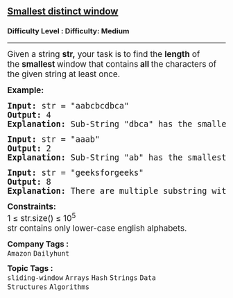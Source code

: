 <h2><a href="https://www.geeksforgeeks.org/problems/smallest-distant-window3132/1?_gl=1*7inx7r*_up*MQ..*_gs*MQ..&gclid=Cj0KCQjwoNzABhDbARIsALfY8VOmzKu-1Nir7UPrvuDpTYWbwuaVxOckwreqZaLVb5oKaT3P_QJ55eQaAtGZEALw_wcB&gbraid=0AAAAAC9yBkD0SZlW_OyYyowABQ1ua58aO">Smallest distinct window</a></h2><h3>Difficulty Level : Difficulty: Medium</h3><hr><div class="problems_problem_content__Xm_eO"><p><span style="font-size: 14pt;">Given a string&nbsp;<strong>str,</strong>&nbsp;your task is to find the&nbsp;<strong>length</strong>&nbsp;of the&nbsp;<strong>smallest&nbsp;</strong>window that contains<strong>&nbsp;all&nbsp;</strong>the characters of the given string at least once.</span></p>
<p><span style="font-size: 14pt;"><strong>Example:</strong></span></p>
<div>
<pre><span style="font-size: 14pt;"><strong>Input:</strong> str = "aabcbcdbca"
<strong>Output:</strong> 4
<strong>Explanation:</strong> Sub-String "dbca" has the smallest length that contains all the characters of str.
</span></pre>
</div>
<pre><span style="font-size: 14pt;"><strong>Input:</strong> str = "aaab"
<strong>Output:</strong> 2
<strong>Explanation:</strong> Sub-String "ab" has the smallest length that contains all the characters of str.</span></pre>
<pre><span style="font-size: 14pt;"><strong>Input:</strong> str = "geeksforgeeks"
<strong>Output:</strong> 8
<strong>Explanation:</strong> There are multiple substring with smallest length that contains all characters of str, "geeksfor" and "forgeeks". </span></pre>
<p><span style="font-size: 14pt;"><strong>Constraints:</strong><br>1 ≤ str.size() ≤ 10<sup>5</sup><br>str contains only lower-case english alphabets.</span></p></div><p><span style=font-size:18px><strong>Company Tags : </strong><br><code>Amazon</code>&nbsp;<code>Dailyhunt</code>&nbsp;<br><p><span style=font-size:18px><strong>Topic Tags : </strong><br><code>sliding-window</code>&nbsp;<code>Arrays</code>&nbsp;<code>Hash</code>&nbsp;<code>Strings</code>&nbsp;<code>Data Structures</code>&nbsp;<code>Algorithms</code>&nbsp;